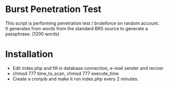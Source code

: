 # Burst Penetration Test

This script is performing penetration test / bruteforce on random account.<br>
It generates from words from the standard BRS source to generate a passphrase. (1200 words)

# Installation
* Edit index.php and fill in database connection, e-mail sender and reciver
* chmod 777 time_to_scan, chmod 777 execute_time
* Create a cronjob and make it run index.php every 2 minutes.
